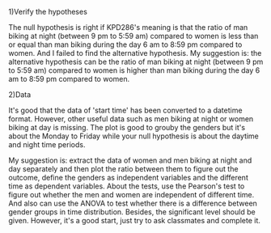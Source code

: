 1)Verify the hypotheses

  The null hypothesis is right if KPD286's meaning is that the ratio of man biking at night (between 9 pm to 5:59 am) compared to women is less than or equal than man biking during the day 6 am to 8:59 pm compared to women. And I failed to find the alternative hypothesis. 
  My suggestion is: the alternative hypothesis can be the ratio of man biking at night (between 9 pm to 5:59 am) compared to women is higher than man biking during the day 6 am to 8:59 pm compared to women.
  
2)Data

  It's good that the data of 'start time' has been converted to a datetime format. However, other useful data such as men biking at night or women biking at day is missing. The plot is good to grouby the genders but it's about the Monday to Friday while your null hypothesis is about the daytime and night time periods.
  
  My suggestion is: extract the data of women and men biking at night and day separately and then plot the ratio between them to figure out the outcome, define the genders as independent variables and the different time as dependent variables. About the tests, use the Pearson's test to figure out whether the men and women are independent of different time. And also can use the ANOVA to test whether there is a difference between gender groups in time distribution. Besides, the significant level should be given. However, it's a good start, just try to ask classmates and complete it. 
  

  
